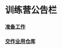 # 训练营公告栏
### [准备工作](https://github.com/dfdyz/-/blob/main/getting_start.md)



### [交作业用仓库](https://github.com/dfdyz/2023RealityGameCamp_Programming)
